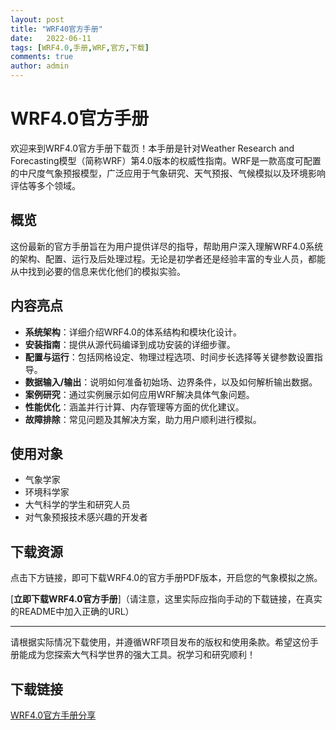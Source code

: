 ```yaml
---
layout: post
title: "WRF40官方手册"
date:   2022-06-11
tags: [WRF4.0,手册,WRF,官方,下载]
comments: true
author: admin
---
```

# WRF4.0官方手册

欢迎来到WRF4.0官方手册下载页！本手册是针对Weather Research and Forecasting模型（简称WRF）第4.0版本的权威性指南。WRF是一款高度可配置的中尺度气象预报模型，广泛应用于气象研究、天气预报、气候模拟以及环境影响评估等多个领域。

## 概览

这份最新的官方手册旨在为用户提供详尽的指导，帮助用户深入理解WRF4.0系统的架构、配置、运行及后处理过程。无论是初学者还是经验丰富的专业人员，都能从中找到必要的信息来优化他们的模拟实验。

## 内容亮点

- **系统架构**：详细介绍WRF4.0的体系结构和模块化设计。
- **安装指南**：提供从源代码编译到成功安装的详细步骤。
- **配置与运行**：包括网格设定、物理过程选项、时间步长选择等关键参数设置指导。
- **数据输入/输出**：说明如何准备初始场、边界条件，以及如何解析输出数据。
- **案例研究**：通过实例展示如何应用WRF解决具体气象问题。
- **性能优化**：涵盖并行计算、内存管理等方面的优化建议。
- **故障排除**：常见问题及其解决方案，助力用户顺利进行模拟。

## 使用对象

- 气象学家
- 环境科学家
- 大气科学的学生和研究人员
- 对气象预报技术感兴趣的开发者

## 下载资源

点击下方链接，即可下载WRF4.0的官方手册PDF版本，开启您的气象模拟之旅。

[**立即下载WRF4.0官方手册**]（请注意，这里实际应指向手动的下载链接，在真实的README中加入正确的URL）

---

请根据实际情况下载使用，并遵循WRF项目发布的版权和使用条款。希望这份手册能成为您探索大气科学世界的强大工具。祝学习和研究顺利！

## 下载链接

[WRF4.0官方手册分享](https://pan.quark.cn/s/41424c49baf9)